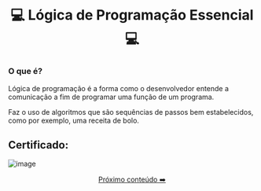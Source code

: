 # <p align="center"> 💻 Lógica de Programação Essencial 💻

  ### O que é?
  Lógica de programação é a forma como o desenvolvedor entende a comunicação a fim de programar uma função de um programa. 

  Faz o uso de algoritmos que são sequências de passos bem estabelecidos, como por exemplo, uma receita de bolo.
  
  ## Certificado:
  ![image](https://user-images.githubusercontent.com/81873935/140789253-e5cd75e8-e486-4baa-865e-c2575d4af055.png)


[<p align="center"> Próximo conteúdo ➡️](https://github.com/vitoriadevalois/java-developer-bootcamp/blob/main/conteudos/estrutura-dados-algoritmo.md)
